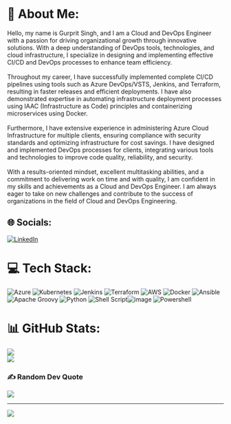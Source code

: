 # 💫 About Me:
Hello, my name is Gurprit Singh, and I am a Cloud and DevOps Engineer with a passion for driving organizational growth through innovative solutions. With a deep understanding of DevOps tools, technologies, and cloud infrastructure, I specialize in designing and implementing effective CI/CD and DevOps processes to enhance team efficiency.<br><br>Throughout my career, I have successfully implemented complete CI/CD pipelines using tools such as Azure DevOps/VSTS, Jenkins, and Terraform, resulting in faster releases and efficient deployments. I have also demonstrated expertise in automating infrastructure deployment processes using IAAC (Infrastructure as Code) principles and containerizing microservices using Docker.<br><br>Furthermore, I have extensive experience in administering Azure Cloud Infrastructure for multiple clients, ensuring compliance with security standards and optimizing infrastructure for cost savings. I have designed and implemented DevOps processes for clients, integrating various tools and technologies to improve code quality, reliability, and security.<br><br>With a results-oriented mindset, excellent multitasking abilities, and a commitment to delivering work on time and with quality, I am confident in my skills and achievements as a Cloud and DevOps Engineer. I am always eager to take on new challenges and contribute to the success of organizations in the field of Cloud and DevOps Engineering.


## 🌐 Socials:
[![LinkedIn](https://img.shields.io/badge/LinkedIn-%230077B5.svg?logo=linkedin&logoColor=white)](https://linkedin.com/in/https://www.linkedin.com/in/gurprit-singh-221284149/) 

# 💻 Tech Stack:
![Azure](https://img.shields.io/badge/azure-%230072C6.svg?style=flat-square&logo=azure-devops&logoColor=white) ![Kubernetes](https://img.shields.io/badge/kubernetes-%2300ADD8.svg?style=flat-square&logo=kubernetes&logoColor=white) ![Jenkins](https://img.shields.io/badge/jenkins-%232C5263.svg?style=flat-square&logo=jenkins&logoColor=white) ![Terraform](https://img.shields.io/badge/terraform-%235835CC.svg?style=flat-square&logo=terraform&logoColor=white) ![AWS](https://img.shields.io/badge/AWS-%23FF9900.svg?style=flat-square&logo=amazon-aws&logoColor=white) ![Docker](https://img.shields.io/badge/docker-%230db7ed.svg?style=flat-square&logo=docker&logoColor=white) ![Ansible](https://img.shields.io/badge/ansible-%231A1918.svg?style=flat-square&logo=ansible&logoColor=white) ![Apache Groovy](https://img.shields.io/badge/Apache%20Groovy-4298B8.svg?style=flat-square&logo=Apache+Groovy&logoColor=white) ![Python](https://img.shields.io/badge/python-3670A0?style=flat-square&logo=python&logoColor=ffdd54) ![Shell Script](https://img.shields.io/badge/shell_script-%23121011.svg?style=flat-square&logo=gnu-bash&logoColor=white)![image](https://github.com/Gurpritsingh09/introduction/assets/30907710/add382b9-b0be-4f7c-983a-70a3f73b322c) ![Powershell](https://img.shields.io/badge/Powershell-%23000000.svg?style=flat-square&logo=powershell&logoColor=white)

# 📊 GitHub Stats:
<!--![](https://github-readme-stats.vercel.app/api?username=Gurpritsingh09&theme=default&hide_border=false&include_all_commits=true&count_private=false)<br/> -->
![](https://github-readme-streak-stats.herokuapp.com/?user=Gurpritsingh09&theme=default&hide_border=false)<br/>
![](https://github-readme-stats.vercel.app/api/top-langs/?username=Gurpritsingh09&theme=default&hide_border=false&include_all_commits=true&count_private=false&layout=compact)

### ✍️ Random Dev Quote
![](https://quotes-github-readme.vercel.app/api?type=horizontal&theme=gruvbox)

---
[![](https://visitcount.itsvg.in/api?id=Gurpritsingh09&icon=0&color=3)](https://visitcount.itsvg.in)

<!-- Proudly created with GPRM ( https://gprm.itsvg.in ) -->
